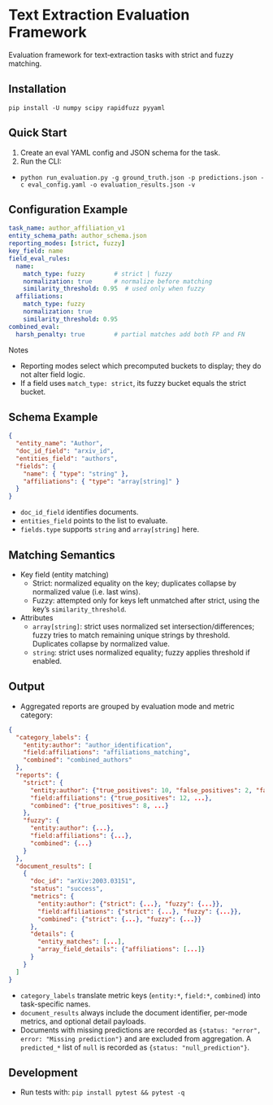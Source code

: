 # Text Extraction Evaluation Framework

Evaluation framework for text‑extraction tasks with strict and fuzzy matching.


## Installation

`pip install -U numpy scipy rapidfuzz pyyaml`

## Quick Start
1) Create an eval YAML config and JSON schema for the task.
2) Run the CLI:
- `python run_evaluation.py -g ground_truth.json -p predictions.json -c eval_config.yaml -o evaluation_results.json -v`

## Configuration Example
```yaml
task_name: author_affiliation_v1
entity_schema_path: author_schema.json
reporting_modes: [strict, fuzzy]
key_field: name
field_eval_rules:
  name:
    match_type: fuzzy        # strict | fuzzy
    normalization: true      # normalize before matching
    similarity_threshold: 0.95  # used only when fuzzy
  affiliations:
    match_type: fuzzy
    normalization: true
    similarity_threshold: 0.95
combined_eval:
  harsh_penalty: true        # partial matches add both FP and FN
```
Notes
- Reporting modes select which precomputed buckets to display; they do not alter field logic.
- If a field uses `match_type: strict`, its fuzzy bucket equals the strict bucket.

## Schema Example
```json
{
  "entity_name": "Author",
  "doc_id_field": "arxiv_id",
  "entities_field": "authors",
  "fields": {
    "name": { "type": "string" },
    "affiliations": { "type": "array[string]" }
  }
}
```
- `doc_id_field` identifies documents.
- `entities_field` points to the list to evaluate.
- `fields.type` supports `string` and `array[string]` here.

## Matching Semantics
- Key field (entity matching)
  - Strict: normalized equality on the key; duplicates collapse by normalized value (i.e. last wins).
  - Fuzzy: attempted only for keys left unmatched after strict, using the key’s `similarity_threshold`.
- Attributes
  - `array[string]`: strict uses normalized set intersection/differences; fuzzy tries to match remaining unique strings by threshold. Duplicates collapse by normalized value.
  - `string`: strict uses normalized equality; fuzzy applies threshold if enabled.

## Output
- Aggregated reports are grouped by evaluation mode and metric category:
```json
{
  "category_labels": {
    "entity:author": "author_identification",
    "field:affiliations": "affiliations_matching",
    "combined": "combined_authors"
  },
  "reports": {
    "strict": {
      "entity:author": {"true_positives": 10, "false_positives": 2, "false_negatives": 3, ...},
      "field:affiliations": {"true_positives": 12, ...},
      "combined": {"true_positives": 8, ...}
    },
    "fuzzy": {
      "entity:author": {...},
      "field:affiliations": {...},
      "combined": {...}
    }
  },
  "document_results": [
    {
      "doc_id": "arXiv:2003.03151",
      "status": "success",
      "metrics": {
        "entity:author": {"strict": {...}, "fuzzy": {...}},
        "field:affiliations": {"strict": {...}, "fuzzy": {...}},
        "combined": {"strict": {...}, "fuzzy": {...}}
      },
      "details": {
        "entity_matches": [...],
        "array_field_details": {"affiliations": [...]}
      }
    }
  ]
}
```
- `category_labels` translate metric keys (`entity:*`, `field:*`, `combined`) into task-specific names.
- `document_results` always include the document identifier, per-mode metrics, and optional detail payloads.
- Documents with missing predictions are recorded as `{status: "error", error: "Missing prediction"}` and are excluded from aggregation. A `predicted_*` list of `null` is recorded as `{status: "null_prediction"}`.


## Development
- Run tests with: `pip install pytest && pytest -q`
